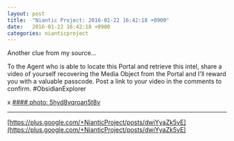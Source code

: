 ```yaml
---
layout: post
title:  "Niantic Project: 2016-01-22 16:42:18 +0900"
date:   2016-01-22 16:42:18 +0900
categories: nianticproject
---
```

Another clue from my source...

To the Agent who is able to locate this Portal and retrieve this intel, share a video of yourself recovering the Media Object from the Portal and I'll reward you with a valuable passcode. Post a link to your video in the comments to confirm. ‪#‎ObsidianExplorer‬

x
[#### photo: 5hyd8vqroan5t8v](https://lh3.googleusercontent.com/-f1D2-Fwq9CM/VqHdVtdHpQI/AAAAAAAAicQ/2x9lhiy8sx8/w800-h800/ellesom.jpg "")
- - -
[https://plus.google.com/+NianticProject/posts/dwiYyaZk5vE](https://plus.google.com/+NianticProject/posts/dwiYyaZk5vE)
